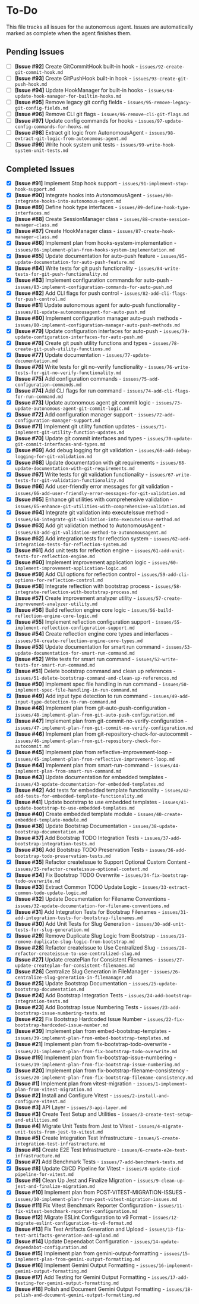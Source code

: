 # To-Do

This file tracks all issues for the autonomous agent. Issues are automatically marked as complete when the agent finishes them.

## Pending Issues
- [ ] **[Issue #92]** Create GitCommitHook built-in hook - `issues/92-create-git-commit-hook.md`
- [ ] **[Issue #93]** Create GitPushHook built-in hook - `issues/93-create-git-push-hook.md`
- [ ] **[Issue #94]** Update HookManager for built-in hooks - `issues/94-update-hook-manager-for-builtin-hooks.md`
- [ ] **[Issue #95]** Remove legacy git config fields - `issues/95-remove-legacy-git-config-fields.md`
- [ ] **[Issue #96]** Remove CLI git flags - `issues/96-remove-cli-git-flags.md`
- [ ] **[Issue #97]** Update config commands for hooks - `issues/97-update-config-commands-for-hooks.md`
- [ ] **[Issue #98]** Extract git logic from AutonomousAgent - `issues/98-extract-git-logic-from-autonomous-agent.md`
- [ ] **[Issue #99]** Write hook system unit tests - `issues/99-write-hook-system-unit-tests.md`

## Completed Issues
- [x] **[Issue #91]** Implement Stop hook support - `issues/91-implement-stop-hook-support.md`
- [x] **[Issue #90]** Integrate hooks into AutonomousAgent - `issues/90-integrate-hooks-into-autonomous-agent.md`
- [x] **[Issue #89]** Define hook type interfaces - `issues/89-define-hook-type-interfaces.md`
- [x] **[Issue #88]** Create SessionManager class - `issues/88-create-session-manager-class.md`
- [x] **[Issue #87]** Create HookManager class - `issues/87-create-hook-manager-class.md`
- [x] **[Issue #86]** Implement plan from hooks-system-implementation - `issues/86-implement-plan-from-hooks-system-implementation.md`
- [x] **[Issue #85]** Update documentation for auto-push feature - `issues/85-update-documentation-for-auto-push-feature.md`
- [x] **[Issue #84]** Write tests for git push functionality - `issues/84-write-tests-for-git-push-functionality.md`
- [x] **[Issue #83]** Implement configuration commands for auto-push - `issues/83-implement-configuration-commands-for-auto-push.md`
- [x] **[Issue #82]** Add CLI flags for push control - `issues/82-add-cli-flags-for-push-control.md`
- [x] **[Issue #81]** Update autonomous agent for auto-push functionality - `issues/81-update-autonomousagent-for-auto-push.md`
- [x] **[Issue #80]** Implement configuration manager auto-push methods - `issues/80-implement-configuration-manager-auto-push-methods.md`
- [x] **[Issue #79]** Update configuration interfaces for auto-push - `issues/79-update-configuration-interfaces-for-auto-push.md`
- [x] **[Issue #78]** Create git push utility functions and types - `issues/78-create-git-push-utility-functions.md`
- [x] **[Issue #77]** Update documentation - `issues/77-update-documentation.md`
- [x] **[Issue #76]** Write tests for git no-verify functionality - `issues/76-write-tests-for-git-no-verify-functionality.md`
- [x] **[Issue #75]** Add configuration commands - `issues/75-add-configuration-commands.md`
- [x] **[Issue #74]** Add CLI flags for run command - `issues/74-add-cli-flags-for-run-command.md`
- [x] **[Issue #73]** Update autonomous agent git commit logic - `issues/73-update-autonomous-agent-git-commit-logic.md`
- [x] **[Issue #72]** Add configuration manager support - `issues/72-add-configuration-manager-support.md`
- [x] **[Issue #71]** Implement git utility function updates - `issues/71-implement-git-utility-function-updates.md`
- [x] **[Issue #70]** Update git commit interfaces and types - `issues/70-update-git-commit-interfaces-and-types.md`
- [x] **[Issue #69]** Add debug logging for git validation - `issues/69-add-debug-logging-for-git-validation.md`
- [x] **[Issue #68]** Update documentation with git requirements - `issues/68-update-documentation-with-git-requirements.md`
- [x] **[Issue #67]** Write tests for git validation functionality - `issues/67-write-tests-for-git-validation-functionality.md`
- [x] **[Issue #66]** Add user-friendly error messages for git validation - `issues/66-add-user-friendly-error-messages-for-git-validation.md`
- [x] **[Issue #65]** Enhance git utilities with comprehensive validation - `issues/65-enhance-git-utilities-with-comprehensive-validation.md`
- [x] **[Issue #64]** Integrate git validation into executeIssue method - `issues/64-integrate-git-validation-into-executeissue-method.md`
- [x] **[Issue #63]** Add git validation method to AutonomousAgent - `issues/63-add-git-validation-method-to-autonomousagent.md`
- [x] **[Issue #62]** Add integration tests for reflection system - `issues/62-add-integration-tests-for-reflection-system.md`
- [x] **[Issue #61]** Add unit tests for reflection engine - `issues/61-add-unit-tests-for-reflection-engine.md`
- [x] **[Issue #60]** Implement improvement application logic - `issues/60-implement-improvement-application-logic.md`
- [x] **[Issue #59]** Add CLI options for reflection control - `issues/59-add-cli-options-for-reflection-control.md`
- [x] **[Issue #58]** Integrate reflection with bootstrap process - `issues/58-integrate-reflection-with-bootstrap-process.md`
- [x] **[Issue #57]** Create improvement analyzer utility - `issues/57-create-improvement-analyzer-utility.md`
- [x] **[Issue #56]** Build reflection engine core logic - `issues/56-build-reflection-engine-core-logic.md`
- [x] **[Issue #55]** Implement reflection configuration support - `issues/55-implement-reflection-configuration-support.md`
- [x] **[Issue #54]** Create reflection engine core types and interfaces - `issues/54-create-reflection-engine-core-types.md`
- [x] **[Issue #53]** Update documentation for smart run command - `issues/53-update-documentation-for-smart-run-command.md`
- [x] **[Issue #52]** Write tests for smart run command - `issues/52-write-tests-for-smart-run-command.md`
- [x] **[Issue #51]** Delete bootstrap command and clean up references - `issues/51-delete-bootstrap-command-and-clean-up-references.md`
- [x] **[Issue #50]** Implement spec file handling in run command - `issues/50-implement-spec-file-handling-in-run-command.md`
- [x] **[Issue #49]** Add input type detection to run command - `issues/49-add-input-type-detection-to-run-command.md`
- [x] **[Issue #48]** Implement plan from git-auto-push-configuration - `issues/48-implement-plan-from-git-auto-push-configuration.md`
- [x] **[Issue #47]** Implement plan from git-commit-no-verify-configuration - `issues/47-implement-plan-from-git-commit-no-verify-configuration.md`
- [x] **[Issue #46]** Implement plan from git-repository-check-for-autocommit - `issues/46-implement-plan-from-git-repository-check-for-autocommit.md`
- [x] **[Issue #45]** Implement plan from reflective-improvement-loop - `issues/45-implement-plan-from-reflective-improvement-loop.md`
- [x] **[Issue #44]** Implement plan from smart-run-command - `issues/44-implement-plan-from-smart-run-command.md`
- [x] **[Issue #43]** Update documentation for embedded templates - `issues/43-update-documentation-for-embedded-templates.md`
- [x] **[Issue #42]** Add tests for embedded template functionality - `issues/42-add-tests-for-embedded-template-functionality.md`
- [x] **[Issue #41]** Update bootstrap to use embedded templates - `issues/41-update-bootstrap-to-use-embedded-templates.md`
- [x] **[Issue #40]** Create embedded template module - `issues/40-create-embedded-template-module.md`
- [x] **[Issue #38]** Update Bootstrap Documentation - `issues/38-update-bootstrap-documentation.md`
- [x] **[Issue #37]** Add Bootstrap TODO Integration Tests - `issues/37-add-bootstrap-integration-tests.md`
- [x] **[Issue #36]** Add Bootstrap TODO Preservation Tests - `issues/36-add-bootstrap-todo-preservation-tests.md`
- [x] **[Issue #35]** Refactor createIssue to Support Optional Custom Content - `issues/35-refactor-createissue-optional-content.md`
- [x] **[Issue #34]** Fix Bootstrap TODO Overwrite - `issues/34-fix-bootstrap-todo-overwrite.md`
- [x] **[Issue #33]** Extract Common TODO Update Logic - `issues/33-extract-common-todo-update-logic.md`
- [x] **[Issue #32]** Update Documentation for Filename Conventions - `issues/32-update-documentation-for-filename-conventions.md`
- [x] **[Issue #31]** Add Integration Tests for Bootstrap Filenames - `issues/31-add-integration-tests-for-bootstrap-filenames.md`
- [x] **[Issue #30]** Add Unit Tests for Slug Generation - `issues/30-add-unit-tests-for-slug-generation.md`
- [x] **[Issue #29]** Remove Duplicate Slug Logic from Bootstrap - `issues/29-remove-duplicate-slug-logic-from-bootstrap.md`
- [x] **[Issue #28]** Refactor createIssue to Use Centralized Slug - `issues/28-refactor-createissue-to-use-centralized-slug.md`
- [x] **[Issue #27]** Update createPlan for Consistent Filenames - `issues/27-update-createplan-for-consistent-filenames.md`
- [x] **[Issue #26]** Centralize Slug Generation in FileManager - `issues/26-centralize-slug-generation-in-filemanager.md`
- [x] **[Issue #25]** Update Bootstrap Documentation - `issues/25-update-bootstrap-documentation.md`
- [x] **[Issue #24]** Add Bootstrap Integration Tests - `issues/24-add-bootstrap-integration-tests.md`
- [x] **[Issue #23]** Add Bootstrap Issue Numbering Tests - `issues/23-add-bootstrap-issue-numbering-tests.md`
- [x] **[Issue #22]** Fix Bootstrap Hardcoded Issue Number - `issues/22-fix-bootstrap-hardcoded-issue-number.md`
- [x] **[Issue #39]** Implement plan from embed-bootstrap-templates - `issues/39-implement-plan-from-embed-bootstrap-templates.md`
- [x] **[Issue #21]** Implement plan from fix-bootstrap-todo-overwrite - `issues/21-implement-plan-from-fix-bootstrap-todo-overwrite.md`
- [x] **[Issue #19]** Implement plan from fix-bootstrap-issue-numbering - `issues/19-implement-plan-from-fix-bootstrap-issue-numbering.md`
- [x] **[Issue #20]** Implement plan from fix-bootstrap-filename-consistency - `issues/20-implement-plan-from-fix-bootstrap-filename-consistency.md`
- [x] **[Issue #1]** Implement plan from vitest-migration - `issues/1-implement-plan-from-vitest-migration.md`
- [x] **[Issue #2]** Install and Configure Vitest - `issues/2-install-and-configure-vitest.md`
- [x] **[Issue #3]** API Layer - `issues/3-api-layer.md`
- [x] **[Issue #3]** Create Test Setup and Utilities - `issues/3-create-test-setup-and-utilities.md`
- [x] **[Issue #4]** Migrate Unit Tests from Jest to Vitest - `issues/4-migrate-unit-tests-from-jest-to-vitest.md`
- [x] **[Issue #5]** Create Integration Test Infrastructure - `issues/5-create-integration-test-infrastructure.md`
- [x] **[Issue #6]** Create E2E Test Infrastructure - `issues/6-create-e2e-test-infrastructure.md`
- [x] **[Issue #7]** Add Benchmark Tests - `issues/7-add-benchmark-tests.md`
- [x] **[Issue #8]** Update CI/CD Pipeline for Vitest - `issues/8-update-cicd-pipeline-for-vitest.md`
- [x] **[Issue #9]** Clean Up Jest and Finalize Migration - `issues/9-clean-up-jest-and-finalize-migration.md`
- [x] **[Issue #10]** Implement plan from POST-VITEST-MIGRATION-ISSUES - `issues/10-implement-plan-from-post-vitest-migration-issues.md`
- [x] **[Issue #11]** Fix Vitest Benchmark Reporter Configuration - `issues/11-fix-vitest-benchmark-reporter-configuration.md`
- [x] **[Issue #12]** Migrate ESLint Configuration to v9 Format - `issues/12-migrate-eslint-configuration-to-v9-format.md`
- [x] **[Issue #13]** Fix Test Artifacts Generation and Upload - `issues/13-fix-test-artifacts-generation-and-upload.md`
- [x] **[Issue #14]** Update Dependabot Configuration - `issues/14-update-dependabot-configuration.md`
- [x] **[Issue #15]** Implement plan from gemini-output-formatting - `issues/15-implement-plan-from-gemini-output-formatting.md`
- [x] **[Issue #16]** Implement Gemini Output Formatting - `issues/16-implement-gemini-output-formatting.md`
- [x] **[Issue #17]** Add Testing for Gemini Output Formatting - `issues/17-add-testing-for-gemini-output-formatting.md`
- [x] **[Issue #18]** Polish and Document Gemini Output Formatting - `issues/18-polish-and-document-gemini-output-formatting.md`